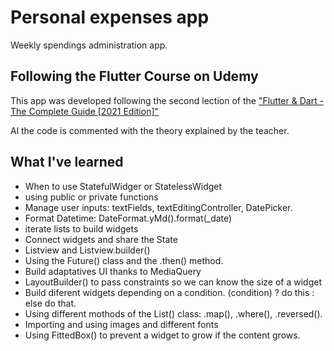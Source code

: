 # Personal expenses app

Weekly spendings administration app.

## Following the Flutter Course on Udemy

This app was developed following the second lection of the ["Flutter & Dart - The Complete Guide [2021 Edition]"](https://www.udemy.com/course/learn-flutter-dart-to-build-ios-android-apps/)

Al the code is commented with the theory explained by the teacher.

## What I've learned
- When to use StatefulWidger or StatelessWidget
- using public or private functions
- Manage user inputs: textFields, textEditingController, DatePicker.
- Format Datetime: DateFormat.yMd().format(_date)
- iterate lists to build widgets
- Connect widgets and share the State
- Listview and Listview.builder()
- Using the Future() class and the .then() method.
- Build adaptatives UI thanks to MediaQuery
- LayoutBuilder() to pass constraints so we can know the size of a widget
- Build diferent widgets depending on a condition. (condition) ? do this : else do that.
- Using different mothods of the List() class: .map(), .where(), .reversed().
- Importing and using images and different fonts
- Using FittedBox() to prevent a widget to grow if the content grows.
